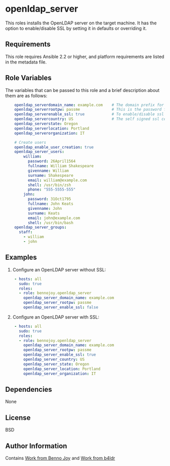 openldap_server
===============

This roles installs the OpenLDAP server on the target machine. It has the
option to enable/disable SSL by setting it in defaults or overriding it.

Requirements
------------

This role requires Ansible 2.2 or higher, and platform requirements are listed
in the metadata file.

Role Variables
--------------

The variables that can be passed to this role and a brief description about
them are as follows:

``` yml
    openldap_serverdomain_name: example.com    # The domain prefix for ldap
    openldap_serverrootpw: passme              # This is the password for admin for openldap
    openldap_serverenable_ssl: true            # To enable/disable ssl for the ldap
    openldap_servercountry: US                 # The self signed ssl certificate parameters
    openldap_serverstate: Oregon
    openldap_serverlocation: Portland
    openldap_serverorganization: IT

    # Create users
    openldap_enable_user_creation: true
    openldap_server_users:
        william:
          password: 26April1564
          fullname: William Shakespeare
          givenname: William
          surname: Shakespeare
          email: william@example.com
          shell: /usr/bin/zsh
          phone: "555-5555-555"
        john:
          password: 31Oct1795
          fullname: John Keats
          givenname: John
          surname: Keats
          email: john@example.com
          shell: /usr/bin/bash
    openldap_server_groups:
      staff:
        - william
        - john

```

Examples
--------

1) Configure an OpenLDAP server without SSL:
``` yml
    - hosts: all
      sudo: true
      roles:
      - role: bennojoy.openldap_server
        openldap_server_domain_name: example.com
        openldap_server_rootpw: passme
        openldap_server_enable_ssl: false
```
2) Configure an OpenLDAP server with SSL:
``` yml
    - hosts: all
      sudo: true
      roles:
      - role: bennojoy.openldap_server
        openldap_server_domain_name: example.com
        openldap_server_rootpw: passme
        openldap_server_enable_ssl: true
        openldap_server_country: US
        openldap_server_state: Oregon
        openldap_server_location: Portland
        openldap_server_organization: IT
```
Dependencies
------------

None

License
-------

BSD

Author Information
------------------

Contains [Work from Benno Joy](https://github.com/bennojoy/openldap_server)
and [Work from b4ldr](https://github.com/b4ldr/openldap_server)
